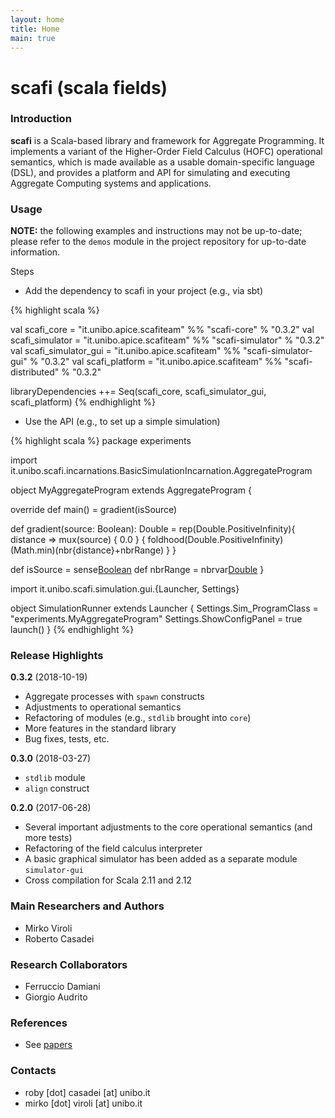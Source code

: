 ```yaml
---
layout: home
title: Home
main: true
---
```


# scafi (**sca**la **fi**elds) #


### Introduction ###

**scafi** is a Scala-based library and framework for Aggregate Programming. It implements a variant of the Higher-Order Field Calculus (HOFC) operational semantics, which is made available as a usable domain-specific language (DSL), and provides a platform and API for simulating and executing Aggregate Computing systems and applications.

### Usage ###

**NOTE:** the following examples and instructions may not be up-to-date; please refer to the `demos` module in the project repository for up-to-date information.

Steps

* Add the dependency to scafi in your project (e.g., via sbt)

{% highlight scala %}

val scafi_core  = "it.unibo.apice.scafiteam" %% "scafi-core"  % "0.3.2"
val scafi_simulator  = "it.unibo.apice.scafiteam" %% "scafi-simulator"  % "0.3.2"
val scafi_simulator_gui  = "it.unibo.apice.scafiteam" %% "scafi-simulator-gui"  % "0.3.2"
val scafi_platform = "it.unibo.apice.scafiteam" %% "scafi-distributed"  % "0.3.2"

libraryDependencies ++= Seq(scafi_core, scafi_simulator_gui, scafi_platform)
{% endhighlight %}

* Use the API (e.g., to set up a simple simulation)


{% highlight scala %}
package experiments

import it.unibo.scafi.incarnations.BasicSimulationIncarnation.AggregateProgram

object MyAggregateProgram extends AggregateProgram {

  override def main() = gradient(isSource)

  def gradient(source: Boolean): Double =
    rep(Double.PositiveInfinity){ distance =>
      mux(source) { 0.0 } {
        foldhood(Double.PositiveInfinity)(Math.min)(nbr{distance}+nbrRange)
      }
    }

  def isSource = sense[Boolean]("source")
  def nbrRange = nbrvar[Double](NBR_RANGE_NAME)
}

import it.unibo.scafi.simulation.gui.{Launcher, Settings}

object SimulationRunner extends Launcher {
  Settings.Sim_ProgramClass = "experiments.MyAggregateProgram"
  Settings.ShowConfigPanel = true
  launch()
}
{% endhighlight %}

### Release Highlights ###

**0.3.2** (2018-10-19)

* Aggregate processes with `spawn` constructs
* Adjustments to operational semantics
* Refactoring of modules (e.g., `stdlib` brought into `core`)
* More features in the standard library
* Bug fixes, tests, etc.

**0.3.0** (2018-03-27)

* `stdlib` module
* `align` construct

**0.2.0** (2017-06-28)

* Several important adjustments to the core operational semantics (and more tests)
* Refactoring of the field calculus interpreter
* A basic graphical simulator has been added as a separate module `simulator-gui`
* Cross compilation for Scala 2.11 and 2.12

### Main Researchers and Authors ###

* Mirko Viroli
* Roberto Casadei

### Research Collaborators ###

* Ferruccio Damiani
* Giorgio Audrito

### References ###

* See [papers](/papers/)

### Contacts ###

* roby [dot] casadei [at] unibo.it
* mirko [dot] viroli [at] unibo.it
